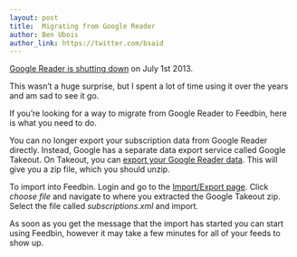```yaml
---
layout: post
title:  Migrating from Google Reader
author: Ben Ubois
author_link: https://twitter.com/bsaid
---
```


[Google Reader is shutting down](http://googlereader.blogspot.com/2013/03/powering-down-google-reader.html) on July 1st 2013.

This wasn’t a huge surprise, but I spent a lot of time using it over the years and am sad to see it go.

If you’re looking for a way to migrate from Google Reader to Feedbin, here is what you need to do.

You can no longer export your subscription data from Google Reader directly. Instead, Google has a separate data export service called Google Takeout. On Takeout, you can [export your Google Reader data](https://www.google.com/takeout/?pli=1#custom:reader). This will give you a zip file, which you should unzip.

To import into Feedbin. Login and go to the [Import/Export page](https://feedbin.me/settings/import_export). Click *choose file* and navigate to where you extracted the Google Takeout zip. Select the file called *subscriptions.xml* and import.

As soon as you get the message that the import has started you can start using Feedbin, however it may take a few minutes for all of your feeds to show up. 
